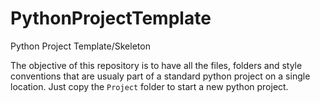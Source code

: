# PythonProjectTemplate
Python Project Template/Skeleton

The objective of this repository is to have all the files, folders and style conventions that are usualy part of a standard python project on a single location.
Just copy the ```Project``` folder to start a new python project.
